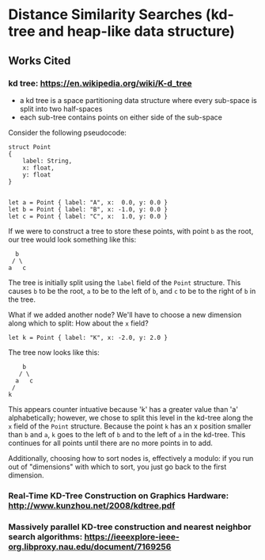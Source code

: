 # Distance Similarity Searches (kd-tree and heap-like data structure)


## Works Cited
### kd tree: https://en.wikipedia.org/wiki/K-d_tree
* a kd tree is a space partitioning data structure where every sub-space is
  split into two half-spaces
* each sub-tree contains points on either side of the sub-space

Consider the following pseudocode:
```
struct Point
{
    label: String,
    x: float,
    y: float
}


let a = Point { label: "A", x:  0.0, y: 0.0 }
let b = Point { label: "B", x: -1.0, y: 0.0 }
let c = Point { label: "C", x:  1.0, y: 0.0 }
```
If we were to construct a tree to store these points, with point `b` as the
root, our tree would look something like this:
```
  b
 / \
a   c
```
The tree is initially split using the `label` field of the `Point` structure.
This causes `b` to be the root, `a` to be to the left of `b`, and `c` to be to
the right of `b` in the tree.

What if we added another node? We'll have to choose a new dimension along which
to split: How about the `x` field?
```
let k = Point { label: "K", x: -2.0, y: 2.0 }
```
The tree now looks like this:
```
    b
   / \
  a   c
 /
k
```
This appears counter intuative because 'k' has a greater value than 'a'
alphabetically; however, we chose to split this level in the kd-tree along the
`x` field of the `Point` structure. Because the point `k` has an x position
smaller than `b` and `a`, `k` goes to the left of `b` and to the left of `a` in
the kd-tree. This continues for all points until there are no more points in to
add.

Additionally, choosing how to sort nodes is, effectively a modulo: if you run
out of "dimensions" with which to sort, you just go back to the first
dimension.


### Real-Time KD-Tree Construction on Graphics Hardware: http://www.kunzhou.net/2008/kdtree.pdf

### Massively parallel KD-tree construction and nearest neighbor search algorithms: https://ieeexplore-ieee-org.libproxy.nau.edu/document/7169256
